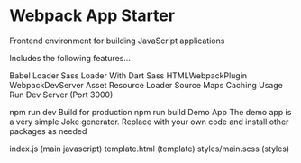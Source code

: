 # Webpack App Starter
Frontend environment for building JavaScript applications

Includes the following features...

Babel Loader
Sass Loader With Dart Sass
HTMLWebpackPlugin
WebpackDevServer
Asset Resource Loader
Source Maps
Caching
Usage
Run Dev Server (Port 3000)

  npm run dev
Build for production
npm run build
Demo App
The demo app is a very simple Joke generator. Replace with your own code and install other packages as needed

index.js (main javascript)
template.html (template)
styles/main.scss (styles)
